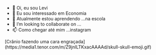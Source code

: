 - 👋 Oi, eu sou Levi
- 👀 Eu sou interessado em Economia 
- 🌱 Atualmente estou aprendendo ...na escola
- 💞️ I’m looking to collaborate on ...
- 📫 Como chegar até mim ...instagram


<!---
Levizin15/Levizin15 is a ✨ special ✨ repository because its `README.md` (this file) appears on your GitHub profile.
You can click the Preview link to take a look at your changes.
--->[Crânio fazendo uma cara engraçada](https://media1.tenor.com/m/Z9jnILTKxacAAAAd/skull-skull-emoji.gif)
